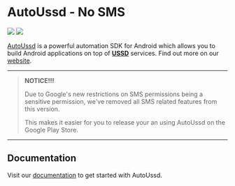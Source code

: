 # AutoUssd - No SMS

![](https://img.shields.io/badge/version-2.1.0-blue) ![](https://img.shields.io/badge/platform-android-brightgreen)

[AutoUssd](https://autoussd.com) is a powerful automation SDK for Android which allows you to build Android applications on top of **[USSD](https://www.techtarget.com/searchnetworking/definition/USSD)** services. Find out more on our [website](https://autoussd.com).

---

> **NOTICE!!!**
>
> Due to Google's new restrictions on SMS permissions being a sensitive permission, we've removed all SMS related features from this version.
>
> This makes it easier for you to release your an using AutoUssd on the Google Play Store.

---

## Documentation

Visit our  [documentation](https://autoussd.com/docs) to get started with AutoUssd.

